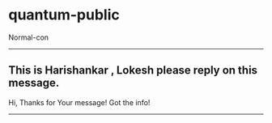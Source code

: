 # quantum-public
Normal-con


--------------

This is Harishankar , Lokesh please reply on this message.
---------------------


Hi, Thanks for Your message! Got the info!

_________________________
